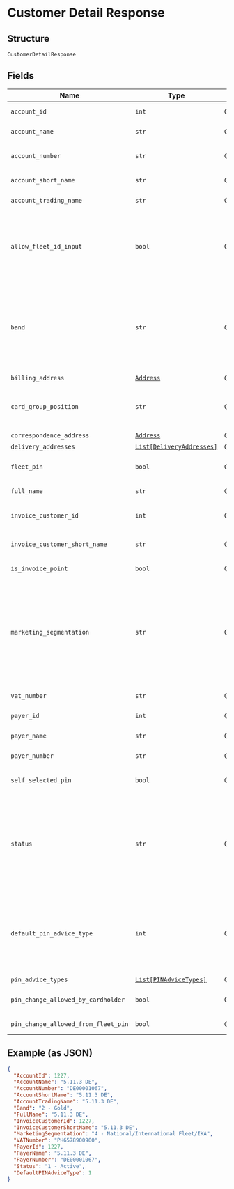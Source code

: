 
# Customer Detail Response

## Structure

`CustomerDetailResponse`

## Fields

| Name | Type | Tags | Description |
|  --- | --- | --- | --- |
| `account_id` | `int` | Optional | Account Id of the selected account. |
| `account_name` | `str` | Optional | Account Name of the selected account. |
| `account_number` | `str` | Optional | Account Number of the selected account. |
| `account_short_name` | `str` | Optional | Short name of the customer. |
| `account_trading_name` | `str` | Optional | Trading name of the customer |
| `allow_fleet_id_input` | `bool` | Optional | True/False.<br>When false, users should not be allowed to enable Fleet Id prompt option while ordering cards under this account. |
| `band` | `str` | Optional | Band Id and Description of the Payer in Card Platform<br>e.g. (Id – Description):<br>1-Platinum<br>2-Gold<br>3-Silver<br>4-Bronze |
| `billing_address` | [`Address`](../../doc/models/address.md) | Optional | - |
| `card_group_position` | `str` | Optional | Card group position at –<br>•    Payer – Payer level<br>•    Account – Account level |
| `correspondence_address` | [`Address`](../../doc/models/address.md) | Optional | - |
| `delivery_addresses` | [`List[DeliveryAddresses]`](../../doc/models/delivery-addresses.md) | Optional | - |
| `fleet_pin` | `bool` | Optional | Is Fleet Pin optional enabled for the selected account |
| `full_name` | `str` | Optional | Full Name of the customer |
| `invoice_customer_id` | `int` | Optional | Customer Id of the Invoice Point of the account |
| `invoice_customer_short_name` | `str` | Optional | Short Name of the Invoice Point of the account |
| `is_invoice_point` | `bool` | Optional | Whether the account is an invoice point. |
| `marketing_segmentation` | `str` | Optional | Marketing Segmentation id and description<br>e.g. (Id – Description):<br>1-National CRT<br>2-International CRT & IKAs<br>3-Small Customers<br>4-National/International Fleet/IKA |
| `vat_number` | `str` | Optional | VAT Registration Number of Customer |
| `payer_id` | `int` | Optional | Payer Id of the selected account. |
| `payer_name` | `str` | Optional | Payer Name of the selected account. |
| `payer_number` | `str` | Optional | Payer Number of the selected account. |
| `self_selected_pin` | `bool` | Optional | Is Self-selected Pin enabled for the account |
| `status` | `str` | Optional | Payer current status id and description<br>e.g. (Id – Description):<br>1-Active<br>2-Requested from UTA<br>3-Awaiting embossing<br>4-Manufactured<br>5-Awaiting despatch |
| `default_pin_advice_type` | `int` | Optional | Default PIN AdviceType of the customer.<br>Possible Values:<br><br>1. Paper<br>2. Email<br>3. SMS<br>4. None |
| `pin_advice_types` | [`List[PINAdviceTypes]`](../../doc/models/pin-advice-types.md) | Optional | - |
| `pin_change_allowed_by_cardholder` | `bool` | Optional | PIN change allowed for card holder or not. |
| `pin_change_allowed_from_fleet_pin` | `bool` | Optional | PIN change allowed from fleetpin or not. |

## Example (as JSON)

```json
{
  "AccountId": 1227,
  "AccountName": "5.11.3 DE",
  "AccountNumber": "DE00001067",
  "AccountShortName": "5.11.3 DE",
  "AccountTradingName": "5.11.3 DE",
  "Band": "2 - Gold",
  "FullName": "5.11.3 DE",
  "InvoiceCustomerId": 1227,
  "InvoiceCustomerShortName": "5.11.3 DE",
  "MarketingSegmentation": "4 - National/International Fleet/IKA",
  "VATNumber": "PH6578900900",
  "PayerId": 1227,
  "PayerName": "5.11.3 DE",
  "PayerNumber": "DE00001067",
  "Status": "1 - Active",
  "DefaultPINAdviceType": 1
}
```


